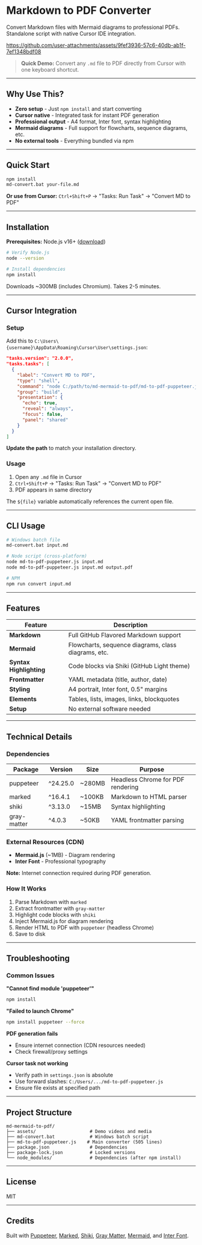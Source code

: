 # Markdown to PDF Converter

Convert Markdown files with Mermaid diagrams to professional PDFs. Standalone script with native Cursor IDE integration.

https://github.com/user-attachments/assets/9fef3936-57c6-40db-ab1f-7ef1348bdf08

> **Quick Demo:** Convert any `.md` file to PDF directly from Cursor with one keyboard shortcut.

---

## Why Use This?

- **Zero setup** - Just `npm install` and start converting
- **Cursor native** - Integrated task for instant PDF generation
- **Professional output** - A4 format, Inter font, syntax highlighting
- **Mermaid diagrams** - Full support for flowcharts, sequence diagrams, etc.
- **No external tools** - Everything bundled via npm

---

## Quick Start

```bash
npm install
md-convert.bat your-file.md
```

**Or use from Cursor:** `Ctrl+Shift+P` → "Tasks: Run Task" → "Convert MD to PDF"

---

## Installation

**Prerequisites:** Node.js v16+ ([download](https://nodejs.org/))

```bash
# Verify Node.js
node --version

# Install dependencies
npm install
```

Downloads ~300MB (includes Chromium). Takes 2-5 minutes.

---

## Cursor Integration

### Setup

Add this to `C:\Users\{username}\AppData\Roaming\Cursor\User\settings.json`:

```json
"tasks.version": "2.0.0",
"tasks.tasks": [
  {
    "label": "Convert MD to PDF",
    "type": "shell",
    "command": "node C:/path/to/md-mermaid-to-pdf/md-to-pdf-puppeteer.js \"${file}\"",
    "group": "build",
    "presentation": {
      "echo": true,
      "reveal": "always",
      "focus": false,
      "panel": "shared"
    }
  }
]
```

**Update the path** to match your installation directory.

### Usage

1. Open any `.md` file in Cursor
2. `Ctrl+Shift+P` → "Tasks: Run Task" → "Convert MD to PDF"
3. PDF appears in same directory

The `${file}` variable automatically references the current open file.

---

## CLI Usage

```bash
# Windows batch file
md-convert.bat input.md

# Node script (cross-platform)
node md-to-pdf-puppeteer.js input.md
node md-to-pdf-puppeteer.js input.md output.pdf

# NPM
npm run convert input.md
```

---

## Features

| Feature | Description |
|---------|-------------|
| **Markdown** | Full GitHub Flavored Markdown support |
| **Mermaid** | Flowcharts, sequence diagrams, class diagrams, etc. |
| **Syntax Highlighting** | Code blocks via Shiki (GitHub Light theme) |
| **Frontmatter** | YAML metadata (title, author, date) |
| **Styling** | A4 portrait, Inter font, 0.5" margins |
| **Elements** | Tables, lists, images, links, blockquotes |
| **Setup** | No external software needed |

---

## Technical Details

### Dependencies

| Package | Version | Size | Purpose |
|---------|---------|------|---------|
| puppeteer | ^24.25.0 | ~280MB | Headless Chrome for PDF rendering |
| marked | ^16.4.1 | ~100KB | Markdown to HTML parser |
| shiki | ^3.13.0 | ~15MB | Syntax highlighting |
| gray-matter | ^4.0.3 | ~50KB | YAML frontmatter parsing |

### External Resources (CDN)

- **Mermaid.js** (~1MB) - Diagram rendering
- **Inter Font** - Professional typography

**Note:** Internet connection required during PDF generation.

### How It Works

1. Parse Markdown with `marked`
2. Extract frontmatter with `gray-matter`
3. Highlight code blocks with `shiki`
4. Inject Mermaid.js for diagram rendering
5. Render HTML to PDF with `puppeteer` (headless Chrome)
6. Save to disk

---

## Troubleshooting

### Common Issues

**"Cannot find module 'puppeteer'"**
```bash
npm install
```

**"Failed to launch Chrome"**
```bash
npm install puppeteer --force
```

**PDF generation fails**
- Ensure internet connection (CDN resources needed)
- Check firewall/proxy settings

**Cursor task not working**
- Verify path in `settings.json` is absolute
- Use forward slashes: `C:/Users/.../md-to-pdf-puppeteer.js`
- Ensure file exists at specified path

---

## Project Structure

```
md-mermaid-to-pdf/
├── assets/                    # Demo videos and media
├── md-convert.bat             # Windows batch script
├── md-to-pdf-puppeteer.js    # Main converter (505 lines)
├── package.json               # Dependencies
├── package-lock.json          # Locked versions
└── node_modules/              # Dependencies (after npm install)
```

---

## License

MIT

---

## Credits

Built with [Puppeteer](https://pptr.dev/), [Marked](https://marked.js.org/), [Shiki](https://shiki.matsu.io/), [Gray Matter](https://github.com/jonschlinkert/gray-matter), [Mermaid](https://mermaid.js.org/), and [Inter Font](https://rsms.me/inter/).
